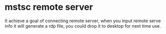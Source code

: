 # mstsc remote server
It achieve a goal of connecting remote server, when you input remote serve info it will generate a rdp file, you could drop it to desktop for next time use.
